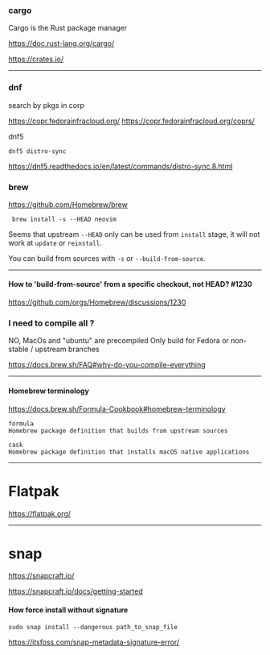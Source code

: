 ### cargo

Cargo is the Rust package manager

https://doc.rust-lang.org/cargo/

https://crates.io/

---

### dnf

search by pkgs in corp

https://copr.fedorainfracloud.org/
https://copr.fedorainfracloud.org/coprs/


dnf5
```
dnf5 distro-sync
```
https://dnf5.readthedocs.io/en/latest/commands/distro-sync.8.html

### brew

https://github.com/Homebrew/brew

```
 brew install -s --HEAD neovim
```

Seems that upstream `--HEAD` only can be used
from `install` stage, it will not work at `update` or `reinstall`.

You can build from sources with `-s` or `--build-from-source`.

---

#### How to 'build-from-source' from a specific checkout, not HEAD? #1230 
https://github.com/orgs/Homebrew/discussions/1230

### I need to compile all ?

NO, MacOs and "ubuntu" are precompiled
Only build for Fedora or non-stable / upstream branches

<https://docs.brew.sh/FAQ#why-do-you-compile-everything>

---

#### Homebrew terminology

https://docs.brew.sh/Formula-Cookbook#homebrew-terminology


```
formula
Homebrew package definition that builds from upstream sources

cask
Homebrew package definition that installs macOS native applications
```


---

# Flatpak
https://flatpak.org/

---
# snap
https://snapcraft.io/

https://snapcraft.io/docs/getting-started


#### How force install without signature

```sudo snap install --dangerous path_to_snap_file```

https://itsfoss.com/snap-metadata-signature-error/
